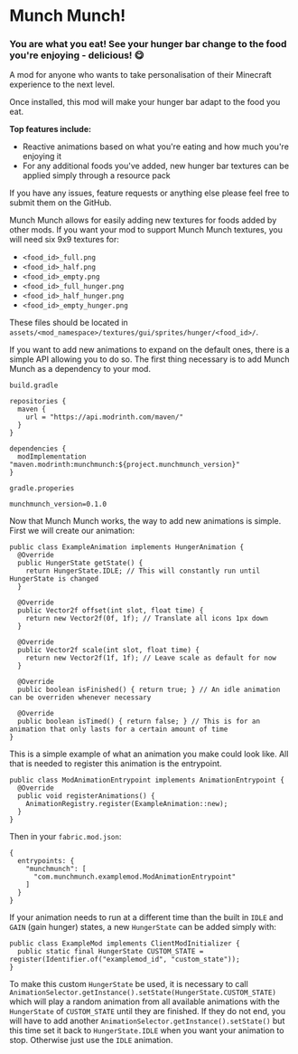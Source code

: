 # Munch Munch!

### You are what you eat! See your hunger bar change to the food you're enjoying - delicious! 😋

A mod for anyone who wants to take personalisation of their Minecraft experience to the next level.

Once installed, this mod will make your hunger bar adapt to the food you eat.

**Top features include:**
 - Reactive animations based on what you're eating and how much you're enjoying it
- For any additional foods you've added, new hunger bar textures can be applied simply through a resource pack

If you have any issues, feature requests or anything else please feel free to submit them on the GitHub.


Munch Munch allows for easily adding new textures for foods added by other mods. If you want your mod to support Munch Munch textures, you will need six 9x9 textures for:
 - `<food_id>_full.png`
 - `<food_id>_half.png`
 - `<food_id>_empty.png`
 - `<food_id>_full_hunger.png`
 - `<food_id>_half_hunger.png`
 - `<food_id>_empty_hunger.png`

These files should be located in `assets/<mod_namespace>/textures/gui/sprites/hunger/<food_id>/`.

If you want to add new animations to expand on the default ones, there is a simple API allowing you to do so. The first thing necessary is to add Munch Munch as a dependency to your mod.

`build.gradle`
```
repositories {
  maven {
    url = "https://api.modrinth.com/maven/"
  }
}

dependencies {
  modImplementation "maven.modrinth:munchmunch:${project.munchmunch_version}"
}
```
`gradle.properies`
```
munchmunch_version=0.1.0
```
Now that Munch Munch works, the way to add new animations is simple. First we will create our animation:

```
public class ExampleAnimation implements HungerAnimation {
  @Override
  public HungerState getState() {
    return HungerState.IDLE; // This will constantly run until HungerState is changed
  }

  @Override
  public Vector2f offset(int slot, float time) {
    return new Vector2f(0f, 1f); // Translate all icons 1px down
  }

  @Override
  public Vector2f scale(int slot, float time) {
    return new Vector2f(1f, 1f); // Leave scale as default for now
  }

  @Override
  public boolean isFinished() { return true; } // An idle animation can be overriden whenever necessary

  @Override
  public boolean isTimed() { return false; } // This is for an animation that only lasts for a certain amount of time
}
```

This is a simple example of what an animation you make could look like. All that is needed to register this animation is the entrypoint.

```
public class ModAnimationEntrypoint implements AnimationEntrypoint {
  @Override
  public void registerAnimations() {
    AnimationRegistry.register(ExampleAnimation::new);
  }
}
```

Then in your `fabric.mod.json`:
```
{
  entrypoints: {
    "munchmunch": [
      "com.munchmunch.examplemod.ModAnimationEntrypoint"
    ]
  }
}
```

If your animation needs to run at a different time than the built in `IDLE` and `GAIN` (gain hunger) states, a new `HungerState` can be added simply with:

```
public class ExampleMod implements ClientModInitializer {
  public static final HungerState CUSTOM_STATE = register(Identifier.of("examplemod_id", "custom_state"));
}
```

To make this custom `HungerState` be used, it is necessary to call `AnimationSelector.getInstance().setState(HungerState.CUSTOM_STATE)` which will play a random animation from all available animations with the `HungerState` of `CUSTOM_STATE` until they are finished. If they do not end, you will have to add another `AnimationSelector.getInstance().setState()` but this time set it back to `HungerState.IDLE` when you want your animation to stop. Otherwise just use the `IDLE` animation.

